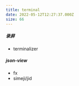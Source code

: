 ```yaml
---
title: terminal
date: 2022-05-12T12:27:37.000Z
size: 66
---
```

##### 录屏

- terminalizer

##### json-view

- fx
- simeji/jid


